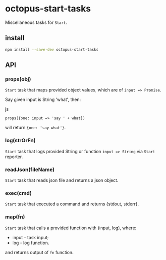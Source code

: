 # octopus-start-tasks

Miscellaneous tasks for `Start`.

## install

```bash
npm install --save-dev octopus-start-tasks
```

## API

### props(obj)
`Start` task that maps provided object values, which are of `input => Promise`.

Say given input is String 'what', then:

js
```
props({one: input => 'say ' + what})
```
 
will return `{one: 'say what'}`. 
 
### log(strOrFn)
`Start` task that logs provided String or function `input => String` via `Start` reporter.

### readJson(fileName)
`Start` task that reads json file and returns a json object.

### exec(cmd)
`Start` task that executed a command and returns {stdout, stderr}.

### map(fn)
`Start` task that calls a provided function with (input, log), where:
 - input - task input;
 - log - log function.
 
and returns output of `fn` function.